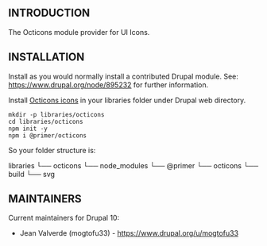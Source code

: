 ## INTRODUCTION

The Octicons module provider for UI Icons.

## INSTALLATION

Install as you would normally install a contributed Drupal module.
See: https://www.drupal.org/node/895232 for further information.

Install [Octicons icons](https://github.com/primer/octicons) in your libraries folder under Drupal web directory.

```shell
mkdir -p libraries/octicons
cd libraries/octicons
npm init -y
npm i @primer/octicons
```

So your folder structure is:

libraries
  └── octicons
      └── node_modules
          └── @primer
            └── octicons
              └── build
                └── svg

## MAINTAINERS

Current maintainers for Drupal 10:

- Jean Valverde (mogtofu33) - https://www.drupal.org/u/mogtofu33
